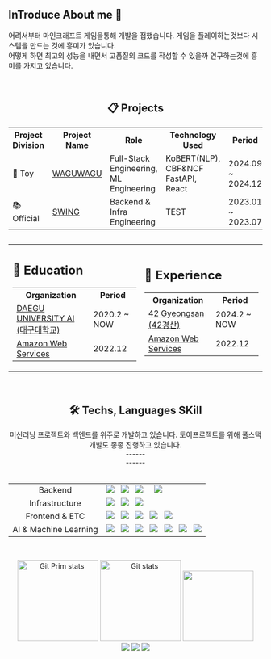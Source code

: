 ## InTroduce About me 👋

<!--
**RublerubitZ/RublerubitZ** is a ✨ _special_ ✨ repository because its README.md (this file) appears on your GitHub profile.

Here are some ideas to get you started:

- 🔭 I’m currently working on ...
- 🌱 I’m currently learning ...
- 👯 I’m looking to collaborate on ...
- 🤔 I’m looking for help with ...
- 💬 Ask me about ...
- 📫 How to reach me: ...
- 😄 Pronouns: ...
- ⚡ Fun fact: ...
-->

어려서부터 마인크래프트 게임을통해 개발을 접했습니다. 게임을 플레이하는것보다 시스템을 만드는 것에 흥미가 있습니다.<br/>
어떻게 하면 최고의 성능을 내면서 고품질의 코드를 작성할 수 있을까 연구하는것에 흥미를 가지고 있습니다.

<br/>
<div align="center">
    <h2>📋 Projects</h2>
  <table>
    <tr>
      <th>Project Division</th>
      <th>Project Name</th>
      <th>Role</th>
      <th>Technology Used</th>
      <th>Period</th>
    </tr> 
    <tr>
      <td>🔫 Toy</a></td>
      <td><a href="https://github.com/RublerubitZ/capstone_ers">WAGUWAGU</a></td>
      <td>Full-Stack Engineering, ML Engineering</td>
      <td>KoBERT(NLP), CBF&NCF<br> FastAPI, React</td>
      <td>2024.09 ~ 2024.12</td>
    <tr>
    <tr>
      <td>📚 Official</a></td>
      <td><a href="https://play.google.com/store/apps/details?id=com.co.swing">SWING<a/></td>
      <td>Backend & Infra Engineering</td>
      <td>TEST</td>
      <td>2023.01 ~ 2023.07</td>
    </tr>
  </table>
        
##
 
<div align="center">
  <table>
    <tr>
      <!-- Education 표 -->
      <td>
        <h2>🏫 Education</h2>
        <table>
          <tr>
            <th>Organization</th>
            <th>Period</th>
          </tr>
          <tr>
            <td><a href="https://www.daegu.ac.kr/main">DAEGU UNIVERSITY AI (대구대학교)</a></td>
            <td>2020.2 ~ NOW</td>
          </tr>
          <tr>
            <td><a href="https://aws.amazon.com/ko/certification/">Amazon Web Services</a></td>
            <td>2022.12</td>
          </tr>
        </table>
      </td>
      <!-- Experience 표 -->
      <td>
        <h2>👷 Experience</h2>
        <table>
          <tr>
            <th>Organization</th>
            <th>Period</th>
          </tr>
          <tr>
            <td><a href="https://42gyeongsan.kr/ko/main.do">42 Gyeongsan (42경산)</a></td>
            <td>2024.2 ~ NOW</td>
          </tr>
          <tr>
            <td><a href="https://aws.amazon.com/ko/certification/">Amazon Web Services</a></td>
            <td>2022.12</td>
          </tr>
        </table>
      </td>
    </tr>
  </table>
</div>

<br/>
<div align="center">
  <h2>🛠 Techs, Languages SKill</h2>
  머신러닝 프로젝트와 백엔드를 위주로 개발하고 있습니다. 토이프로젝트를 위해 풀스택 개발도 종종 진행하고 있습니다.<br/>
  ------<br/>
  ------<br/><br/>
  <table>
    <tr>
      <td align="center">Backend</td>
      <td>
        <div>
          <img src="https://img.shields.io/badge/Python(중)-3766AB?style=flat&logo=Python&logoColor=white"/></a>
          &nbsp
          <img src="https://img.shields.io/badge/C(상)-A8B9CC?style=flat&logo=C&logoColor=white"/></a>
          &nbsp
          <img src="https://img.shields.io/badge/Java(하)-%23ED8B00.svg?style=flat&logo=openjdk&logoColor=white"/></a>
          &nbsp
          <!-- Spring <img src="https://img.shields.io/badge/Spring(하)-6DB33F?style=flat&logo=Spring&logoColor=white"/></a>-->
          &nbsp
          <img src="https://img.shields.io/badge/Fastapi(하)-009688?style=flat&logo=Fastapi&logoColor=white"/></a>
          &nbsp
          <!-- Spring <img src="https://img.shields.io/badge/MySql(하)-4479A1?style=flat&logo=MySql&logoColor=white"/></a>-->
          &nbsp
          <!-- Redis <img src="https://img.shields.io/badge/Redis(하)-FF4438?style=flat&logo=Redis&logoColor=white"/></a>-->
          <br/>
        </div>
      </td>
    </tr>
    <tr>
      <td align="center">Infrastructure</td>
      <td>
          <div>
            <img src="https://img.shields.io/badge/Linux(하)-FCC624?style=flat&logo=Linux&logoColor=white"/></a>
            &nbsp
            <img src="https://img.shields.io/badge/Ubuntu(하)-E95420?style=flat&logo=Ubuntu&logoColor=white"/></a>
            &nbsp
            <img src="https://img.shields.io/badge/Amazon%20Web%20Services(하)-232F3E?style=flat&logo=Amazon%20Web%20Services&logoColor=white"/></a>
            <br/>
        </div>
      </td>
    </tr>
    <tr>
      <td align="center">Frontend & ETC</td>
      <td>
        <div>
          <img src="https://img.shields.io/badge/Javascript(하)-ffb13b?style=flat&logo=javascript&logoColor=white"/></a>
          &nbsp
          <img src="https://img.shields.io/badge/css(하)-1572B6?style=flat&logo=css3&logoColor=white"/></a>
          &nbsp
          <img src="https://img.shields.io/badge/HTML5(하)-E34F26?style=flat&logo=HTML5&logoColor=white"/></a>
          &nbsp
          <img src="https://img.shields.io/badge/React(하)-61DAFB?style=flat&logo=React&logoColor=white"/></a>
          &nbsp
          <img src="https://img.shields.io/badge/Node.js(하)-5FA04E?style=flat&logo=Node.js&logoColor=white"/></a>
          <br/>
        </div>
      </td>
    </tr>
    <tr>
      <td align="center">AI & Machine Learning</td>
      <td>
          <div>
            <img src="https://img.shields.io/badge/OpenCV(중)-5C3EE8?style=flat&logo=OpenCV&logoColor=white"/></a>
            &nbsp
            <img src="https://img.shields.io/badge/PyTorch(중)-EE4C2C?style=flat&logo=PyTorch&logoColor=white"/></a>
            &nbsp
            <img src="https://img.shields.io/badge/Matplotlib(중)-%23ffffff.svg?style=flat&logo=Matplotlib&logoColor=black"/></a>
            &nbsp
            <img src="https://img.shields.io/badge/Numpy(중)-%23013243.svg?style=flat&logo=numpy&logoColor=white"/></a>
            &nbsp
            <img src="https://img.shields.io/badge/Pandas(중)-%23150458.svg?style=flat&logo=pandas&logoColor=white"/></a>
            &nbsp
            <img src="https://img.shields.io/badge/scikit--learn(중)-%23F7931E.svg?style=flat&logo=scikit-learn&logoColor=white"/></a>
            &nbsp
            <img src="https://img.shields.io/badge/TensorFlow(중)-%23FF6F00.svg?style=flat&logo=TensorFlow&logoColor=white"/></a>
            <br/>
        </div>
      </td>
    </tr>
  </table>
            
##

  <br/>
  <a href="#"><img src="https://github-readme-stats.vercel.app/api/top-langs/?username=RublerubitZ&layout=compact&hide=issues" alt="Git Prim stats" height="160px" /></a>
  <a href="#"><img src="https://github-readme-stats.vercel.app/api?username=RublerubitZ" alt="Git stats" height="160px" /></a>
  <img src="https://render.gitanimals.org/lines/RublerubitZ" height="140px" width="140px"/>
  
  <br/>
  <a href="https://www.instagram.com/winningrate9/"><img src="https://img.shields.io/badge/Instagram-E4405F?style=flat-square&logo=Instagram&logoColor=white&link=https://www.instagram.com/winningrate9/"/></a>
  <a href="mailto:role0606@naver.com"><img src="https://img.shields.io/badge/Naver-03C75A?style=flat-square&logo=Naver&logoColor=white&link=mailto:role0606@naver.com"/></a>
  <a href="https://www.linkedin.com/in/yeongminsong/"><image src="https://img.shields.io/badge/LinkedIn-0077B5?logo=linkedin&logoColor=white"/></a>
</div>
